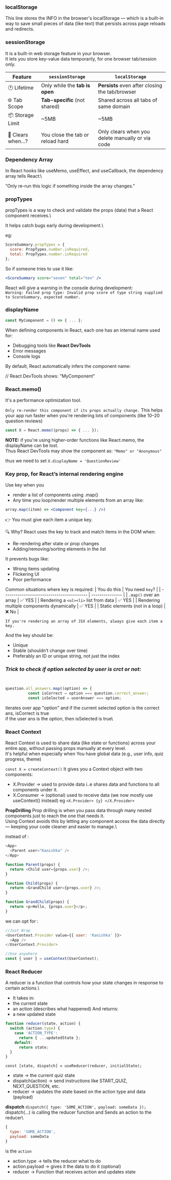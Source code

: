### localStorage
This line stores the INFO in the browser's localStorage — which is a built-in way to save small pieces of data (like text) that persists across page reloads and redirects.

### sessionStorage 
It is a built-in web storage feature in your browser.\
It lets you store key-value data temporarily, for one browser tab/session only.

| Feature            | `sessionStorage`                 | `localStorage`                                   |
| ------------------ | -------------------------------- | ------------------------------------------------ |
| 🕐 Lifetime        | Only while the **tab is open**   | **Persists** even after closing the tab/browser  |
| 🌐 Tab Scope       | **Tab-specific** (not shared)    | Shared across all tabs of same domain            |
| 📦 Storage Limit   | \~5MB                            | \~5MB                                            |
| 🧽 Clears when...? | You close the tab or reload hard | Only clears when you delete manually or via code |

### Dependency Array
In React hooks like useMemo, useEffect, and useCallback, the dependency array tells React:\

“Only re-run this logic if something inside the array changes.”

### propTypes
propTypes is a way to check and validate the props (data) that a React component receives.\

It helps catch bugs early during development.\

eg:
```js
ScoreSummary.propTypes = {
  score: PropTypes.number.isRequired,
  total: PropTypes.number.isRequired
};
```
So if someone tries to use it like:

```jsx
<ScoreSummary score="seven" total="ten" />
```
React will give a warning in the console during development:\
`Warning: Failed prop type: Invalid prop score of type string supplied to ScoreSummary, expected number.`


### displayName
```js
const MyComponent = () => { ... };
```
When defining components in React, each one has an internal name used for:
  - Debugging tools like **React DevTools**
  - Error messages
  - Console logs

By default, React automatically infers the component name:

// React DevTools shows: "MyComponent"

### React.memo()
It's a performance optimization tool.

`Only re-render this component if its props actually change.`
This helps your app run faster when you're rendering lots of components (like 10–20 question reviews)

```js
const X = React.memo((props) => { ... });
```

**NOTE:**
if you're using higher-order functions like React.memo, the displayName can be lost. \
Thus React DevTools may show the component as: `"Memo" or "Anonymous"`

thus we need to set `X.displayName = 'QuestionReview'`


### Key prop, for React’s internal rendering engine

Use key when you 
  - render a list of components using .map()
  - Any time you loop/render multiple elements from an array like:

```jsx
array.map((item) => <Component key={...} />)
```
👉 You must give each item a unique key.

🔍 Why?
React uses the key to track and match items in the DOM when:
  - Re-rendering after state or prop changes
  - Adding/removing/sorting elements in the list

It prevents bugs like:
  - Wrong items updating
  - Flickering UI
  - Poor performance

Common situations where key is required:
| You do this                               | You need `key`? |
| ----------------------------------------- | --------------- |
| `.map()` over an array                    | ✅ YES           |
| Rendering a `<ul><li>` list from data     | ✅ YES           |
| Rendering multiple components dynamically | ✅ YES           |
| Static elements (not in a loop)           | ❌ No            |

`If you're rendering an array of JSX elements, always give each item a key.`

And the key should be: 
  - Unique
  - Stable (shouldn’t change over time)
  - Preferably an ID or unique string, not just the index


### *Trick to check if option selected by user is crct or not:*
```js


question.all_answers.map((option) => {
          const isCorrect = option === question.correct_answer;
          const isSelected = userAnswer === option;

```
iterates over app "option" and if the current selected option is the correct ans, 
isCorrect is true\
if the user ans is the option, then isSelected is true\

### React Context
React Context is used to share data (like state or functions) across your entire app, without passing props manually at every level.\
It's helpful when especially when You have global data (e.g., user info, quiz progress, theme)

`const X = createContext()`
It gives you a Context object with two components:
  - X.Provider → used to provide data i..e shares data and functions to all components under it.
  - X.Consumer → (optional) used to receive data (we now mostly use useContext() instead)
eg `<X.Provider> {y} </X.Provider>`

**PropDrilling**
Prop drilling is when you pass data through many nested components just to reach the one that needs it.\
Using Context avoids this by letting any component access the data directly — keeping your code cleaner and easier to manage.\

instead of :
```js
<App>
  <Parent user="Kanishka" />
</App>

function Parent(props) {
  return <Child user={props.user} />;
}

function Child(props) {
  return <GrandChild user={props.user} />;
}

function GrandChild(props) {
  return <p>Hello, {props.user}</p>;
}
```
we can opt for :
```js
//Just Wrap
<UserContext.Provider value={{ user: 'Kanishka' }}>
  <App />
</UserContext.Provider>

//Use anywhere
const { user } = useContext(UserContext);
```

### React Reducer
A reducer is a function that controls how your state changes in response to certain actions.\
  - It takes in:
  - the current state
  - an action (describes what happened)
And returns:
  - a new updated state

```js
function reducer(state, action) {
  switch (action.type) {
    case 'ACTION_TYPE':
      return { ...updatedState };
    default:
      return state;
  }
}

```

`const [state, dispatch] = useReducer(reducer, initialState);`
  - state → the current quiz state
  - dispatch(action) → send instructions like START_QUIZ, NEXT_QUESTION, etc.
  - reducer → updates the state based on the action type and data (payload)

**dispatch**
`dispatch({ type: 'SOME_ACTION', payload: someData });`
dispatch(...) is calling the reducer function and Sends an action to the reducer\

```js
{
  type: 'SOME_ACTION',
  payload: someData
}
```
is the `action`

- action.type → tells the reducer what to do
- action.payload → gives it the data to do it (optional)
- reducer → Function that receives action and updates state
